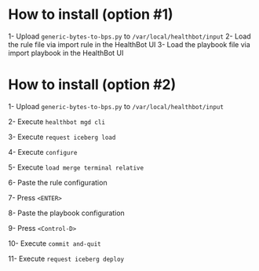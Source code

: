# How to install (option #1)

1- Upload `generic-bytes-to-bps.py` to `/var/local/healthbot/input`
2- Load the rule file via import rule in the HealthBot UI
3- Load the playbook file via import playbook in the HealthBot UI


# How to install (option #2)

1- Upload `generic-bytes-to-bps.py` to `/var/local/healthbot/input`

2- Execute `healthbot mgd cli`

3- Execute `request iceberg load`

4- Execute `configure`

5- Execute `load merge terminal relative`

6- Paste the rule configuration

7- Press `<ENTER>`

8- Paste the playbook configuration

9- Press `<Control-D>`

10- Execute `commit and-quit`

11- Execute `request iceberg deploy`

